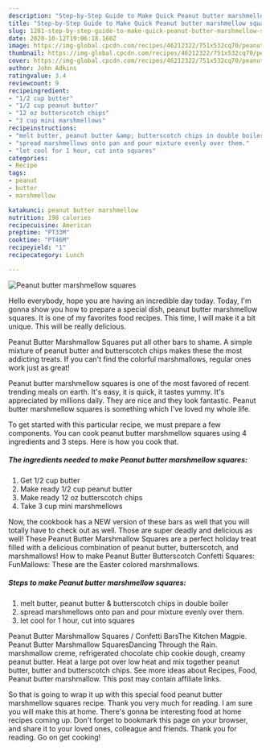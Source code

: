 ```yaml
---
description: "Step-by-Step Guide to Make Quick Peanut butter marshmellow squares"
title: "Step-by-Step Guide to Make Quick Peanut butter marshmellow squares"
slug: 1281-step-by-step-guide-to-make-quick-peanut-butter-marshmellow-squares
date: 2020-10-12T19:06:18.160Z
image: https://img-global.cpcdn.com/recipes/46212322/751x532cq70/peanut-butter-marshmellow-squares-recipe-main-photo.jpg
thumbnail: https://img-global.cpcdn.com/recipes/46212322/751x532cq70/peanut-butter-marshmellow-squares-recipe-main-photo.jpg
cover: https://img-global.cpcdn.com/recipes/46212322/751x532cq70/peanut-butter-marshmellow-squares-recipe-main-photo.jpg
author: John Adkins
ratingvalue: 3.4
reviewcount: 9
recipeingredient:
- "1/2 cup butter"
- "1/2 cup peanut butter"
- "12 oz butterscotch chips"
- "3 cup mini marshmellows"
recipeinstructions:
- "melt butter, peanut butter &amp; butterscotch chips in double boiler"
- "spread marshmellows onto pan and pour mixture evenly over them."
- "let cool for 1 hour, cut into squares"
categories:
- Recipe
tags:
- peanut
- butter
- marshmellow

katakunci: peanut butter marshmellow 
nutrition: 198 calories
recipecuisine: American
preptime: "PT33M"
cooktime: "PT46M"
recipeyield: "1"
recipecategory: Lunch

---
```



![Peanut butter marshmellow squares](https://img-global.cpcdn.com/recipes/46212322/751x532cq70/peanut-butter-marshmellow-squares-recipe-main-photo.jpg)

Hello everybody, hope you are having an incredible day today. Today, I'm gonna show you how to prepare a special dish, peanut butter marshmellow squares. It is one of my favorites food recipes. This time, I will make it a bit unique. This will be really delicious.

Peanut Butter Marshmallow Squares put all other bars to shame. A simple mixture of peanut butter and butterscotch chips makes these the most addicting treats. If you can&#39;t find the colorful marshmallows, regular ones work just as great!

Peanut butter marshmellow squares is one of the most favored of recent trending meals on earth. It's easy, it is quick, it tastes yummy. It's appreciated by millions daily. They are nice and they look fantastic. Peanut butter marshmellow squares is something which I've loved my whole life.


To get started with this particular recipe, we must prepare a few components. You can cook peanut butter marshmellow squares using 4 ingredients and 3 steps. Here is how you cook that.

<!--inarticleads1-->

##### The ingredients needed to make Peanut butter marshmellow squares:

1. Get 1/2 cup butter
1. Make ready 1/2 cup peanut butter
1. Make ready 12 oz butterscotch chips
1. Take 3 cup mini marshmellows


Now, the cookbook has a NEW version of these bars as well that you will totally have to check out as well. Those are super deadly and delicious as well! These Peanut Butter Marshmallow Squares are a perfect holiday treat filled with a delicious combination of peanut butter, butterscotch, and marshmallows! How to make Peanut Butter Butterscotch Confetti Squares: FunMallows: These are the Easter colored marshmallows. 

<!--inarticleads2-->

##### Steps to make Peanut butter marshmellow squares:

1. melt butter, peanut butter &amp; butterscotch chips in double boiler
1. spread marshmellows onto pan and pour mixture evenly over them.
1. let cool for 1 hour, cut into squares


Peanut Butter Marshmallow Squares / Confetti BarsThe Kitchen Magpie. Peanut Butter Marshmallow SquaresDancing Through the Rain. marshmallow creme, refrigerated chocolate chip cookie dough, creamy peanut butter. Heat a large pot over low heat and mix together peanut butter, butter and butterscotch chips. See more ideas about Recipes, Food, Peanut butter marshmallow. This post may contain affiliate links. 

So that is going to wrap it up with this special food peanut butter marshmellow squares recipe. Thank you very much for reading. I am sure you will make this at home. There's gonna be interesting food at home recipes coming up. Don't forget to bookmark this page on your browser, and share it to your loved ones, colleague and friends. Thank you for reading. Go on get cooking!
